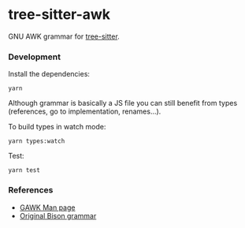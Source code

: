 tree-sitter-awk
================

GNU AWK grammar for [tree-sitter](https://github.com/tree-sitter/tree-sitter).


### Development

Install the dependencies:

    yarn

Although grammar is basically a JS file you can still benefit from types (references, go to implementation, renames...).

To build types in watch mode:

    yarn types:watch

Test:

    yarn test


### References

* [GAWK Man page](https://www.man7.org/linux/man-pages/man1/gawk.1.html)
* [Original Bison grammar](http://git.savannah.gnu.org/cgit/gawk.git/tree/awkgram.y)
